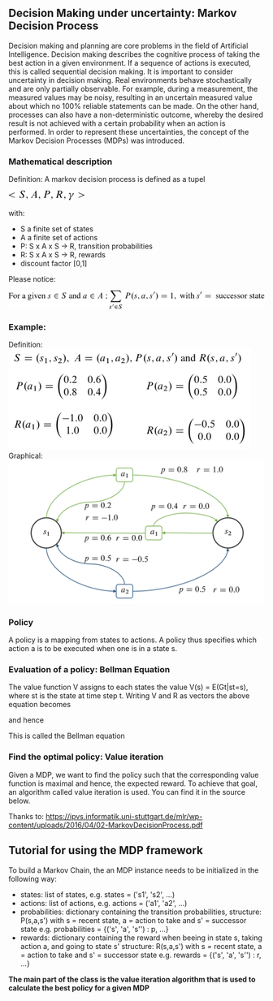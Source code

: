 ## Decision Making under uncertainty: Markov Decision Process

Decision making and planning are core problems in the field of Artificial Intelligence. Decision making describes the cognitive process of taking the best action in a given environment. If a sequence of actions is executed, this is called sequential decision making. 
It is important to consider uncertainty in decision making. Real environments behave stochastically and are only partially observable. For example, during a measurement, the measured values may be noisy, resulting in an uncertain measured value about which no 100% reliable statements can be made. On the other hand, processes can also have a non-deterministic outcome, whereby the desired result is not achieved with a certain probability when an action is performed. In order to represent these uncertainties, the concept of the Markov Decision Processes (MDPs) was introduced.

### Mathematical description
Definition: A markov decision process is defined as a tupel

![def](assets/15o22.png)

with: 
 - S a finite set of states
 - A a finite set of actions
 - P: S x A x S -> R, transition probabilities
 - R: S x A x S -> R, rewards
 - discount factor [0,1]
 
Please notice:

![mdp_tupel](assets/15o2p.png)

### Example:
Definition:
![MDP Definition](assets/mdp_def.png)
Graphical: 
![MDP Figure](assets/mdp.png)


### Policy
A policy is a mapping from states to actions. A policy thus specifies which action a is to be executed when one 
is in a state s.
### Evaluation of a policy: Bellman Equation
The value function V assigns to each states the value V(s) = E(Gt|st=s), where st is the state at time step t.
Writing V and R as vectors the above equation becomes 

and hence

This is called the Bellman equation
### Find the optimal policy: Value iteration
Given a MDP, we want to find the policy such that the corresponding value function is maximal and hence, 
the expected reward. 
To achieve that goal, an algorithm called value iteration is used.
You can find it in the source below.

Thanks to: https://ipvs.informatik.uni-stuttgart.de/mlr/wp-content/uploads/2016/04/02-MarkovDecisionProcess.pdf
## Tutorial for using the MDP framework
To build a Markov Chain, the an MDP instance needs to be initialized in the following way:
- states: list of states, e.g. states = ('s1', 's2', ...)
- actions: list of actions, e.g. actions = ('a1', 'a2', ...)
- probabilities: dictionary containing the transition probabilities,
                            structure: P(s,a,s') with s = recent state, a = action to take and s' = successor state
                            e.g. probabilities = {('s', 'a', 's'') : p, ...}
- rewards: dictionary containing the reward when beeing in state s, taking action a, and going to state s'
                            structure: R(s,a,s') with s = recent state, a = action to take and s' = successor state
                            e.g. rewards = {('s', 'a', 's'') : r, ...}
                            
**The main part of the class is the value iteration algorithm that is used to calculate the best policy for a given MDP**                        